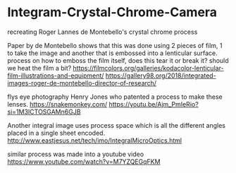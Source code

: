 # Integram-Crystal-Chrome-Camera
recreating Roger Lannes de Montebello's crystal chrome process


Paper by de Montebello shows that this was done using 2 pieces of film, 1 to take the image and another that is embossed into a lenticular surface. 
process on how to emboss the film itself, does this tear it or break it? should we heat the film a bit? 
https://filmcolors.org/galleries/kodacolor-lenticular-film-illustrations-and-equipment/
https://gallery98.org/2018/integrated-images-roger-de-montebello-director-of-research/

flys eye photography Henry Jones who patented a process to make these lenses. 
https://snakemonkey.com/
https://youtu.be/Ajm_PmIeRio?si=1M3ICTOSGAMn6GJB

Another integral image uses process space which is all the different angles placed in a single sheet encoded. 
http://www.eastjesus.net/tech/imo/IntegralMicroOptics.html

similar process was made into a youtube video 
https://www.youtube.com/watch?v=M7YZQEGqFKM
